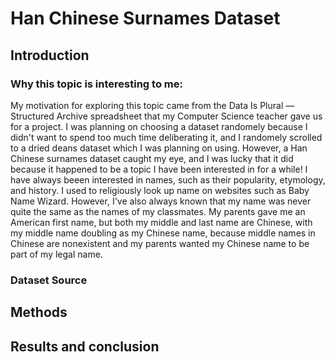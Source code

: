 # Han Chinese Surnames Dataset


## Introduction
### Why this topic is interesting to me:
My motivation for exploring this topic came from the Data Is Plural — Structured Archive spreadsheet that my Computer Science teacher gave us for a project. I was planning on choosing a dataset randomely because I didn't want to spend too much time deliberating it, and I randomely scrolled to a dried deans dataset which I was planning on using. However, a Han Chinese surnames dataset caught my eye, and I was lucky that it did because it happened to be a topic I have been interested in for a while! I have always beeen interested in names, such as their popularity, etymology, and history. I used to religiously look up name on websites such as Baby Name Wizard. However, I've also always known that my name was never quite the same as the names of my classmates. My parents gave me an American first name, but both my middle and last name are Chinese, with my middle name doubling as my Chinese name, because middle names in Chinese are nonexistent and my parents wanted my Chinese name to be part of my legal name. 


### Dataset Source

## Methods

## Results and conclusion
